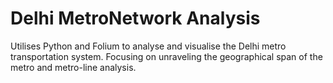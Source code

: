 # Delhi MetroNetwork Analysis
Utilises Python and Folium to analyse and visualise the Delhi metro transportation system. Focusing on unraveling the geographical span of the metro and metro-line analysis.
